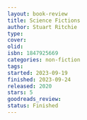 ```yaml
--- 
layout: book-review 
title: Science Fictions 
author: Stuart Ritchie 
type: 
cover: 
olid:  
isbn: 1847925669
categories: non-fiction
tags:  
started: 2023-09-19
finished: 2023-09-24
released: 2020
stars: 5
goodreads_review:  
status: Finished
---  
```

